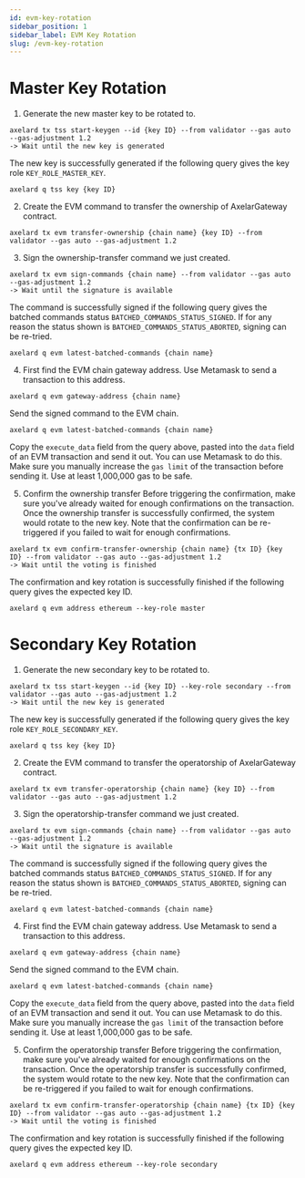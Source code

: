 ```yaml
---
id: evm-key-rotation
sidebar_position: 1
sidebar_label: EVM Key Rotation
slug: /evm-key-rotation
---
```

# Master Key Rotation
1. Generate the new master key to be rotated to.
```
axelard tx tss start-keygen --id {key ID} --from validator --gas auto --gas-adjustment 1.2
-> Wait until the new key is generated
```
The new key is successfully generated if the following query gives the key role `KEY_ROLE_MASTER_KEY`.
```
axelard q tss key {key ID}
```

2. Create the EVM command to transfer the ownership of AxelarGateway contract.
```
axelard tx evm transfer-ownership {chain name} {key ID} --from validator --gas auto --gas-adjustment 1.2
```

3. Sign the ownership-transfer command we just created.
```
axelard tx evm sign-commands {chain name} --from validator --gas auto --gas-adjustment 1.2
-> Wait until the signature is available
```
The command is successfully signed if the following query gives the batched commands status `BATCHED_COMMANDS_STATUS_SIGNED`. If for any reason the status shown is `BATCHED_COMMANDS_STATUS_ABORTED`, signing can be re-tried.
```
axelard q evm latest-batched-commands {chain name}
```

4. First find the EVM chain gateway address. Use Metamask to send a transaction to this address.
```
axelard q evm gateway-address {chain name}
```

Send the signed command to the EVM chain.
```
axelard q evm latest-batched-commands {chain name}
```
Copy the `execute_data` field from the query above, pasted into the `data` field of an EVM transaction and send it out. You can use Metamask to do this. Make sure you manually increase the `gas limit` of the transaction before sending it. Use at least 1,000,000 gas to be safe.

5. Confirm the ownership transfer
Before triggering the confirmation, make sure you've already waited for enough confirmations on the transaction. Once the ownership transfer is successfully confirmed, the system would rotate to the new key. Note that the confirmation can be re-triggered if you failed to wait for enough confirmations.
```
axelard tx evm confirm-transfer-ownership {chain name} {tx ID} {key ID} --from validator --gas auto --gas-adjustment 1.2
-> Wait until the voting is finished
```
The confirmation and key rotation is successfully finished if the following query gives the expected key ID.
```
axelard q evm address ethereum --key-role master
```

# Secondary Key Rotation
1. Generate the new secondary key to be rotated to.
```
axelard tx tss start-keygen --id {key ID} --key-role secondary --from validator --gas auto --gas-adjustment 1.2
-> Wait until the new key is generated
```
The new key is successfully generated if the following query gives the key role `KEY_ROLE_SECONDARY_KEY`.
```
axelard q tss key {key ID}
```

2. Create the EVM command to transfer the operatorship of AxelarGateway contract.
```
axelard tx evm transfer-operatorship {chain name} {key ID} --from validator --gas auto --gas-adjustment 1.2
```

3. Sign the operatorship-transfer command we just created.
```
axelard tx evm sign-commands {chain name} --from validator --gas auto --gas-adjustment 1.2
-> Wait until the signature is available
```
The command is successfully signed if the following query gives the batched commands status `BATCHED_COMMANDS_STATUS_SIGNED`. If for any reason the status shown is `BATCHED_COMMANDS_STATUS_ABORTED`, signing can be re-tried.
```
axelard q evm latest-batched-commands {chain name}
```

4. First find the EVM chain gateway address. Use Metamask to send a transaction to this address.
```
axelard q evm gateway-address {chain name}
```

Send the signed command to the EVM chain.
```
axelard q evm latest-batched-commands {chain name}
```
Copy the `execute_data` field from the query above, pasted into the `data` field of an EVM transaction and send it out. You can use Metamask to do this. Make sure you manually increase the `gas limit` of the transaction before sending it. Use at least 1,000,000 gas to be safe.

5. Confirm the operatorship transfer
Before triggering the confirmation, make sure you've already waited for enough confirmations on the transaction. Once the operatorship transfer is successfully confirmed, the system would rotate to the new key. Note that the confirmation can be re-triggered if you failed to wait for enough confirmations.
```
axelard tx evm confirm-transfer-operatorship {chain name} {tx ID} {key ID} --from validator --gas auto --gas-adjustment 1.2
-> Wait until the voting is finished
```
The confirmation and key rotation is successfully finished if the following query gives the expected key ID.
```
axelard q evm address ethereum --key-role secondary
```
